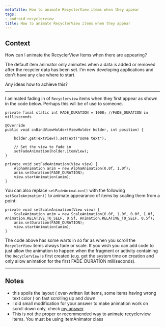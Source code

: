 ```yaml
---
metaTitle: How to animate RecyclerView items when they appear
tags:
- android-recyclerview
title: How to animate RecyclerView items when they appear
---
```


## Context

How can I animate the RecyclerView Items when there are appearing?


The default item animator only animates when a data is added or removed after the recycler data has been set. I'm new developing applications and don't have any clue where to start.


Any ideas how to achieve this?



---

I animated fading in of `Recyclerview` items when they first appear as shown in the code below. Perhaps this will be of use to someone.



```
private final static int FADE_DURATION = 1000; //FADE_DURATION in milliseconds

@Override
public void onBindViewHolder(ViewHolder holder, int position) {

    holder.getTextView().setText("some text");

    // Set the view to fade in
    setFadeAnimation(holder.itemView);            
}

private void setFadeAnimation(View view) {
    AlphaAnimation anim = new AlphaAnimation(0.0f, 1.0f);
    anim.setDuration(FADE_DURATION);
    view.startAnimation(anim);
}

```

You can also replace `setFadeAnimation()` with the following `setScaleAnimation()` to animate appearance of items by scaling them from a point:



```
private void setScaleAnimation(View view) {
    ScaleAnimation anim = new ScaleAnimation(0.0f, 1.0f, 0.0f, 1.0f, Animation.RELATIVE_TO_SELF, 0.5f, Animation.RELATIVE_TO_SELF, 0.5f);
    anim.setDuration(FADE_DURATION);
    view.startAnimation(anim);
}

```

The code above has some warts in so far as when you scroll the `RecyclerView` items always fade or scale. If you wish you can add code to just allow the animation to happen when the fragment or activity containing the `RecyclerView` is first created (e.g. get the system time on creation and only allow animation for the first FADE\_DURATION milliseconds).



---

## Notes

- this spoils the layout ( over-written list items, some items having wrong text color ) on fast scrolling up and down
- I did small modification for your answer to make animation work on scroll down only, check [my answer](http://stackoverflow.com/a/36545709/4251431)
- This is not the proper or recommended way to animate recyclerview items. You must be using ItemAnimator class
